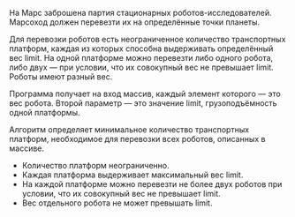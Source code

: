 На Марс заброшена партия стационарных роботов-исследователей. Марсоход должен перевезти их на определённые точки планеты.

Для перевозки роботов есть неограниченное количество транспортных платформ, каждая из которых способна выдерживать определённый вес limit. На одной платформе можно перевезти либо одного робота, либо двух — при условии, что их совокупный вес не превышает limit. Роботы имеют разный вес.

Программа получает на вход массив, каждый элемент которого — это вес робота. Второй параметр — это значение limit, грузоподъёмность одной платформы.

Алгоритм определяет минимальное количество транспортных платформ, необходимое для перевозки всех роботов, описанных в массиве.

- Количество платформ неограниченно.
- Каждая платформа выдерживает максимальный вес limit.
- На каждой платформе можно перевезти не более двух роботов при условии, что их совокупный вес не превышает limit.
- Вес отдельного робота не может превышать limit.
